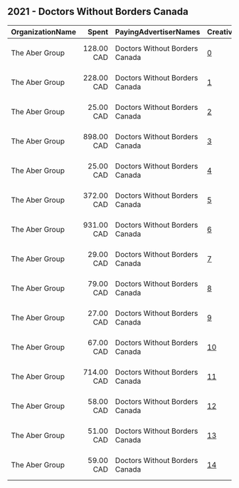## 2021 - Doctors Without Borders Canada 
|OrganizationName|Spent|PayingAdvertiserNames|CreativeUrls|Impressions|Genders|AgeBrackets|CountryCodes|BillingAddresses|CandidateBallotInformation|
|:---|---:|:---|:---|---:|:---|:---|:---|:---|:---|
|The Aber Group|128.00 CAD|Doctors Without Borders Canada|[0](https://www.snap.com/political-ads/asset/18fd033b42dd63be39abe80105c87c7dadde67159147fcdb81f53ddec54b89e3?mediaType=mp4)|18,540||18+|canada|"608-120 Eglinton Avenue East,Toronto,M4P1E2,CA"||
|The Aber Group|228.00 CAD|Doctors Without Borders Canada|[1](https://www.snap.com/political-ads/asset/48ad8ad5ffb7a839256817c9e806fcb4a057f99ae2ead05508d548a87e1f58ec?mediaType=png)|39,764||18+|canada|"608-120 Eglinton Avenue East,Toronto,M4P1E2,CA"||
|The Aber Group|25.00 CAD|Doctors Without Borders Canada|[2](https://www.snap.com/political-ads/asset/4ba7137c2e805d11c60a05241b4b52cd50aa7e6a788ba94231b65c1632d59d39?mediaType=jpg)|3,670||18+|canada|"608-120 Eglinton Avenue East,Toronto,M4P1E2,CA"||
|The Aber Group|898.00 CAD|Doctors Without Borders Canada|[3](https://www.snap.com/political-ads/asset/75a43a1bf9f6d539f606d97f0657ff07fde7fdc5863b0f2338e107251c97529f?mediaType=png)|166,491||18+|canada|"608-120 Eglinton Avenue East,Toronto,M4P1E2,CA"||
|The Aber Group|25.00 CAD|Doctors Without Borders Canada|[4](https://www.snap.com/political-ads/asset/60671c107671890c43d69ae6db5e723c10378ad69e6d3143f58c25bee40cbe36?mediaType=jpg)|3,755||18+|canada|"608-120 Eglinton Avenue East,Toronto,M4P1E2,CA"||
|The Aber Group|372.00 CAD|Doctors Without Borders Canada|[5](https://www.snap.com/political-ads/asset/dc8840599acd1d383e91c51bf8d5e7764316d889b36610656d89a62201871031?mediaType=jpg)|73,268||18+|canada|"608-120 Eglinton Avenue East,Toronto,M4P1E2,CA"||
|The Aber Group|931.00 CAD|Doctors Without Borders Canada|[6](https://www.snap.com/political-ads/asset/c20f44b491607d41079f6d0f6f45b3c52aab8fbb2bf9f5be46b0f6e0d8025114?mediaType=jpg)|136,399||18+|canada|"608-120 Eglinton Avenue East,Toronto,M4P1E2,CA"||
|The Aber Group|29.00 CAD|Doctors Without Borders Canada|[7](https://www.snap.com/political-ads/asset/c009cb16815bab0b4065300676c4c6c6227fb63087aade60aaaa7d25e8cc381e?mediaType=jpg)|3,616||18+|canada|"608-120 Eglinton Avenue East,Toronto,M4P1E2,CA"||
|The Aber Group|79.00 CAD|Doctors Without Borders Canada|[8](https://www.snap.com/political-ads/asset/83032d6d5a6a3ae4b24a6fdf24a5bbf505c172c8a52114e77fa860b88ba59a20?mediaType=jpg)|8,733||18+|canada|"608-120 Eglinton Avenue East,Toronto,M4P1E2,CA"||
|The Aber Group|27.00 CAD|Doctors Without Borders Canada|[9](https://www.snap.com/political-ads/asset/3a32c2a54f2b240af1bd571565edf44299ef727212386304b7db8c7fbe49883b?mediaType=jpg)|3,560||18+|canada|"608-120 Eglinton Avenue East,Toronto,M4P1E2,CA"||
|The Aber Group|67.00 CAD|Doctors Without Borders Canada|[10](https://www.snap.com/political-ads/asset/2fa8b174681ed03b5bb55db2054b43a53d485b599fc74744f99d4955e51c7542?mediaType=jpg)|8,656||18+|canada|"608-120 Eglinton Avenue East,Toronto,M4P1E2,CA"||
|The Aber Group|714.00 CAD|Doctors Without Borders Canada|[11](https://www.snap.com/political-ads/asset/e192933bcd1f147271587b2a63df669297a9e7211b8c1d0cfecdf63e6e804d4e?mediaType=png)|116,591||18+|canada|"608-120 Eglinton Avenue East,Toronto,M4P1E2,CA"||
|The Aber Group|58.00 CAD|Doctors Without Borders Canada|[12](https://www.snap.com/political-ads/asset/e0009ccd11a0bc1bff37343602dd36dbe68919b5143bbf62f45ecbc7adb28e76?mediaType=jpg)|7,313||18+|canada|"608-120 Eglinton Avenue East,Toronto,M4P1E2,CA"||
|The Aber Group|51.00 CAD|Doctors Without Borders Canada|[13](https://www.snap.com/political-ads/asset/0475d96e203c013393eb8d0e7a3c8cc17a92f1bee3e7ba28020741e420bbb7e8?mediaType=mp4)|7,712||18+|canada|"608-120 Eglinton Avenue East,Toronto,M4P1E2,CA"||
|The Aber Group|59.00 CAD|Doctors Without Borders Canada|[14](https://www.snap.com/political-ads/asset/857335056b56d528044607495bbe7c3b247dadbb1cab02cf0b88fe16779c9be2?mediaType=jpg)|7,230||18+|canada|"608-120 Eglinton Avenue East,Toronto,M4P1E2,CA"||
